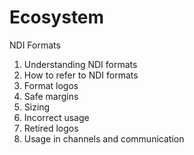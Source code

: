 # Ecosystem

NDI Formats

1. Understanding NDI formats
2. How to refer to NDI formats
3. Format logos
4. Safe margins
5. Sizing
6. Incorrect usage
7. Retired logos
8. Usage in channels and communication
